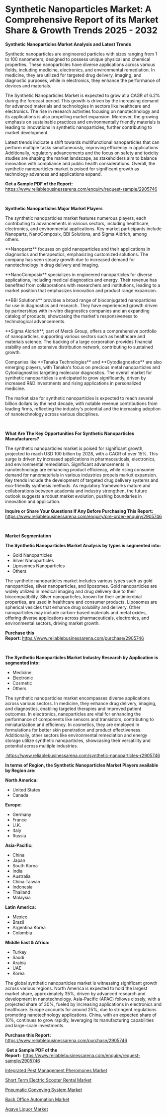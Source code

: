 <p><h1>Synthetic Nanoparticles Market: A Comprehensive Report of its Market Share & Growth Trends 2025 - 2032</h1></p><p><strong>Synthetic Nanoparticles Market Analysis and Latest Trends</strong></p>
<p><p>Synthetic nanoparticles are engineered particles with sizes ranging from 1 to 100 nanometers, designed to possess unique physical and chemical properties. These nanoparticles have diverse applications across various fields, including medicine, electronics, and environmental remediation. In medicine, they are utilized for targeted drug delivery, imaging, and diagnostic purposes, while in electronics, they enhance the performance of devices and materials.</p><p>The Synthetic Nanoparticles Market is expected to grow at a CAGR of 6.2% during the forecast period. This growth is driven by the increasing demand for advanced materials and technologies in sectors like healthcare and electronics. The rise in research activities focusing on nanotechnology and its applications is also propelling market expansion. Moreover, the growing emphasis on sustainable practices and environmentally friendly materials is leading to innovations in synthetic nanoparticles, further contributing to market development.</p><p>Latest trends indicate a shift towards multifunctional nanoparticles that can perform multiple tasks simultaneously, improving efficiency in applications. Additionally, regulatory advancements and the focus on safety and toxicity studies are shaping the market landscape, as stakeholders aim to balance innovation with compliance and public health considerations. Overall, the synthetic nanoparticles market is poised for significant growth as technology advances and applications expand.</p></p>
<p><strong>Get a Sample PDF of the Report:&nbsp;</strong> <a href="https://www.reliablebusinessarena.com/enquiry/request-sample/2905746?utm_campaign=2187&utm_medium=2&utm_source=Github&utm_content=ia&utm_term=12032025&utm_id=synthetic-nanoparticles">https://www.reliablebusinessarena.com/enquiry/request-sample/2905746</a></p>
<p>&nbsp;</p>
<p><strong>Synthetic Nanoparticles Major Market Players</strong></p>
<p><p>The synthetic nanoparticles market features numerous players, each contributing to advancements in various sectors, including healthcare, electronics, and environmental applications. Key market participants include Nanopartz, NanoComposix, BBI Solutions, and Sigma Aldrich, among others.</p><p>**Nanopartz** focuses on gold nanoparticles and their applications in diagnostics and therapeutics, emphasizing customized solutions. The company has seen steady growth due to increased demand for nanotechnology in drug delivery and imaging.</p><p>**NanoComposix** specializes in engineered nanoparticles for diverse applications, including medical diagnostics and energy. Their revenue has benefited from collaborations with researchers and institutions, leading to a market position that emphasizes innovation and product range expansion.</p><p>**BBI Solutions** provides a broad range of bioconjugated nanoparticles for use in diagnostics and research. They have experienced growth driven by partnerships with in-vitro diagnostics companies and an expanding catalog of products, showcasing the market's responsiveness to technological advancements.</p><p>**Sigma Aldrich**, part of Merck Group, offers a comprehensive portfolio of nanoparticles, supporting various sectors such as healthcare and materials science. The backing of a large corporation provides financial stability and an extensive distribution network, contributing to sustained growth.</p><p>Companies like **Tanaka Technologies** and **Cytodiagnostics** are also emerging players, with Tanaka's focus on precious metal nanoparticles and Cytodiagnostics targeting molecular diagnostics. The overall market for synthetic nanoparticles is anticipated to grow significantly, driven by increased R&D investments and rising applications in personalized medicine.</p><p>The market size for synthetic nanoparticles is expected to reach several billion dollars by the next decade, with notable revenue contributions from leading firms, reflecting the industry's potential and the increasing adoption of nanotechnology across various disciplines.</p></p>
<p>&nbsp;</p>
<p><strong>What Are The Key Opportunities For Synthetic Nanoparticles Manufacturers?</strong></p>
<p><p>The synthetic nanoparticles market is poised for significant growth, projected to reach USD 100 billion by 2028, with a CAGR of over 15%. This surge is driven by increased applications in pharmaceuticals, electronics, and environmental remediation. Significant advancements in nanotechnology are enhancing product efficiency, while rising consumer demand for nanomaterials in various industries propels market expansion. Key trends include the development of targeted drug delivery systems and eco-friendly synthesis methods. As regulatory frameworks mature and collaborations between academia and industry strengthen, the future outlook suggests a robust market evolution, pushing boundaries in innovation and application.</p></p>
<p><strong>Inquire or Share Your Questions If Any Before Purchasing This Report:</strong> <a href="https://www.reliablebusinessarena.com/enquiry/pre-order-enquiry/2905746?utm_campaign=2187&utm_medium=2&utm_source=Github&utm_content=ia&utm_term=12032025&utm_id=synthetic-nanoparticles">https://www.reliablebusinessarena.com/enquiry/pre-order-enquiry/2905746</a></p>
<p>&nbsp;</p>
<p><strong>Market Segmentation</strong></p>
<p><strong>The Synthetic Nanoparticles Market Analysis by types is segmented into:</strong></p>
<p><ul><li>Gold Nanoparticles</li><li>Silver Nanoparticles</li><li>Liposomes Nanoparticles</li><li>Others</li></ul></p>
<p><p>The synthetic nanoparticles market includes various types such as gold nanoparticles, silver nanoparticles, and liposomes. Gold nanoparticles are widely utilized in medical imaging and drug delivery due to their biocompatibility. Silver nanoparticles, known for their antimicrobial properties, are used in healthcare and consumer products. Liposomes are spherical vesicles that enhance drug solubility and delivery. Other nanoparticles may include carbon-based materials and metal oxides, offering diverse applications across pharmaceuticals, electronics, and environmental sectors, driving market growth.</p></p>
<p><strong>Purchase this Report:&nbsp;</strong><a href="https://www.reliablebusinessarena.com/purchase/2905746?utm_campaign=2187&utm_medium=2&utm_source=Github&utm_content=ia&utm_term=12032025&utm_id=synthetic-nanoparticles">https://www.reliablebusinessarena.com/purchase/2905746</a></p>
<p>&nbsp;</p>
<p><strong>The Synthetic Nanoparticles Market Industry Research by Application is segmented into:</strong></p>
<p><ul><li>Medicine</li><li>Electronic</li><li>Cosmetic</li><li>Others</li></ul></p>
<p><p>The synthetic nanoparticles market encompasses diverse applications across various sectors. In medicine, they enhance drug delivery, imaging, and diagnostics, enabling targeted therapies and improved patient outcomes. In electronics, nanoparticles are vital for enhancing the performance of components like sensors and transistors, contributing to miniaturization and efficiency. In cosmetics, they are employed in formulations for better skin penetration and product effectiveness. Additionally, other sectors like environmental remediation and energy storage utilize synthetic nanoparticles, showcasing their versatility and potential across multiple industries.</p></p>
<p><a href="https://www.reliablebusinessarena.com/synthetic-nanoparticles-r2905746?utm_campaign=2187&utm_medium=2&utm_source=Github&utm_content=ia&utm_term=12032025&utm_id=synthetic-nanoparticles">&nbsp;https://www.reliablebusinessarena.com/synthetic-nanoparticles-r2905746</a></p>
<p><strong>In terms of Region, the Synthetic Nanoparticles Market Players available by Region are:</strong></p>
<p>
    <p> <strong> North America: </strong>
        <ul>
            <li>United States</li>
            <li>Canada</li>
        </ul>
        </p> 
    <p> <strong> Europe: </strong>
        <ul>
            <li>Germany</li>
            <li>France</li>
            <li>U.K.</li>
            <li>Italy</li>
            <li>Russia</li>
        </ul>
        </p> 
    <p> <strong> Asia-Pacific: </strong>
        <ul>
            <li>China</li>
            <li>Japan</li>
            <li>South Korea</li>
            <li>India</li>
            <li>Australia</li>
            <li>China Taiwan</li>
            <li>Indonesia</li>
            <li>Thailand</li>
            <li>Malaysia</li>
        </ul>
        </p> 
    <p> <strong> Latin America: </strong>
        <ul>
            <li>Mexico</li>
            <li>Brazil</li>
            <li>Argentina Korea</li>
            <li>Colombia</li>
        </ul>
        </p> 
    <p> <strong> Middle East & Africa: </strong>
        <ul>
            <li>Turkey</li>
            <li>Saudi</li>
            <li>Arabia</li>
            <li>UAE</li>
            <li>Korea</li>
        </ul>
    </p>
    </p>
<p><p>The global synthetic nanoparticles market is witnessing significant growth across various regions. North America is expected to hold the largest market share, approximately 35%, driven by advanced research and development in nanotechnology. Asia-Pacific (APAC) follows closely, with a projected share of 30%, fueled by increasing applications in electronics and healthcare. Europe accounts for around 25%, due to stringent regulations promoting nanotechnology applications. China, with an expected share of 10%, continues to grow rapidly, leveraging its manufacturing capabilities and large-scale investments.</p></p>
<p><strong>Purchase this Report: </strong><a href="https://www.reliablebusinessarena.com/purchase/2905746?utm_campaign=2187&utm_medium=2&utm_source=Github&utm_content=ia&utm_term=12032025&utm_id=synthetic-nanoparticles">https://www.reliablebusinessarena.com/purchase/2905746</a></p>
<p>&nbsp;<strong>Get a Sample PDF of the Report:&nbsp;&nbsp;</strong><a href="https://www.reliablebusinessarena.com/enquiry/request-sample/2905746?utm_campaign=2187&utm_medium=2&utm_source=Github&utm_content=ia&utm_term=12032025&utm_id=synthetic-nanoparticles">https://www.reliablebusinessarena.com/enquiry/request-sample/2905746</a></p>
<p><strong></strong></p>
<p><p><a href="https://github.com/reahmmunises/Market-Research-Report-List-1/blob/main/integrated-pest-management-pheromones-market.md?utm_campaign=2187&utm_medium=2&utm_source=Github&utm_content=ia&utm_term=12032025&utm_id=synthetic-nanoparticles">Integrated Pest Management Pheromones Market</a></p><p><a href="https://github.com/latzerelfigo48/Market-Research-Report-List-1/blob/main/short-term-electric-scooter-rental-market.md?utm_campaign=2187&utm_medium=2&utm_source=Github&utm_content=ia&utm_term=12032025&utm_id=synthetic-nanoparticles">Short Term Electric Scooter Rental Market</a></p><p><a href="https://github.com/drielvinki/Market-Research-Report-List-1/blob/main/pneumatic-conveying-system-market.md?utm_campaign=2187&utm_medium=2&utm_source=Github&utm_content=ia&utm_term=12032025&utm_id=synthetic-nanoparticles">Pneumatic Conveying System Market</a></p><p><a href="https://github.com/ghaligopezf5/Market-Research-Report-List-1/blob/main/back-office-automation-market.md?utm_campaign=2187&utm_medium=2&utm_source=Github&utm_content=ia&utm_term=12032025&utm_id=synthetic-nanoparticles">Back Office Automation Market</a></p><p><a href="https://github.com/moratronak3q/Market-Research-Report-List-1/blob/main/agave-liquor-market.md?utm_campaign=2187&utm_medium=2&utm_source=Github&utm_content=ia&utm_term=12032025&utm_id=synthetic-nanoparticles">Agave Liquor Market</a></p></p>